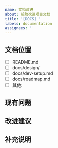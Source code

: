 ```yaml
---
name: 文档改进
about: 帮助改进项目文档
title: '[DOCS] '
labels: documentation
assignees: ''
---
```


## 文档位置
<!-- 指出需要改进的文档位置 -->
- [ ] README.md
- [ ] docs/design/
- [ ] docs/dev-setup.md
- [ ] docs/roadmap.md
- [ ] 其他: 

## 现有问题
<!-- 描述当前文档存在的问题 -->

## 改进建议
<!-- 描述你的改进建议 -->

## 补充说明
<!-- 任何其他相关信息 -->
